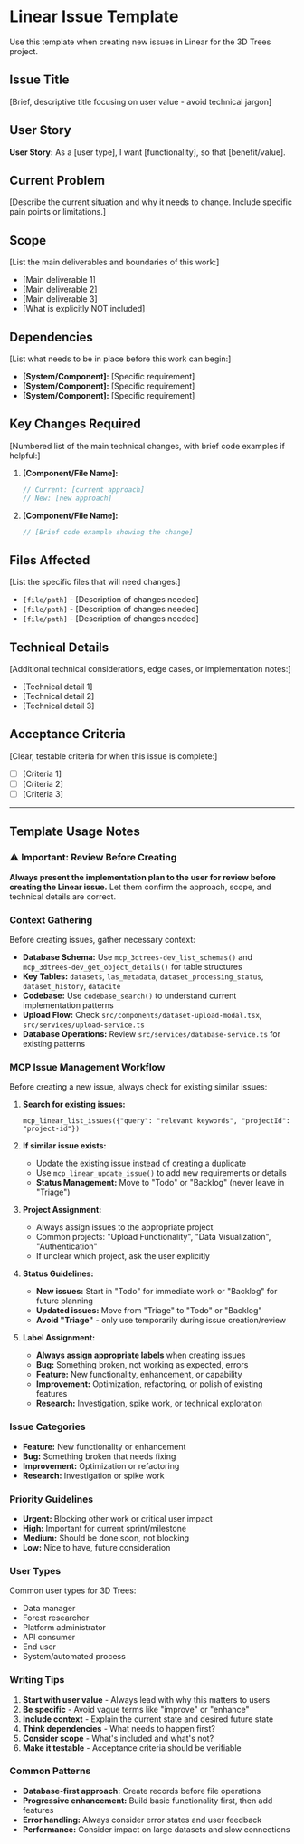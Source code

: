 # Linear Issue Template

Use this template when creating new issues in Linear for the 3D Trees project.

## Issue Title

[Brief, descriptive title focusing on user value - avoid technical jargon]

## User Story

**User Story:** As a [user type], I want [functionality], so that [benefit/value].

## Current Problem

[Describe the current situation and why it needs to change. Include specific pain points or limitations.]

## Scope

[List the main deliverables and boundaries of this work:]

- [Main deliverable 1]
- [Main deliverable 2]
- [Main deliverable 3]
- [What is explicitly NOT included]

## Dependencies

[List what needs to be in place before this work can begin:]

- **[System/Component]:** [Specific requirement]
- **[System/Component]:** [Specific requirement]
- **[System/Component]:** [Specific requirement]

## Key Changes Required

[Numbered list of the main technical changes, with brief code examples if helpful:]

1. **[Component/File Name]:**

   ```typescript
   // Current: [current approach]
   // New: [new approach]
   ```

2. **[Component/File Name]:**
   ```typescript
   // [Brief code example showing the change]
   ```

## Files Affected

[List the specific files that will need changes:]

- `[file/path]` - [Description of changes needed]
- `[file/path]` - [Description of changes needed]
- `[file/path]` - [Description of changes needed]

## Technical Details

[Additional technical considerations, edge cases, or implementation notes:]

- [Technical detail 1]
- [Technical detail 2]
- [Technical detail 3]

## Acceptance Criteria

[Clear, testable criteria for when this issue is complete:]

- [ ] [Criteria 1]
- [ ] [Criteria 2]
- [ ] [Criteria 3]

---

## Template Usage Notes

### ⚠️ Important: Review Before Creating

**Always present the implementation plan to the user for review before creating the Linear issue.** Let them confirm the approach, scope, and technical details are correct.

### Context Gathering

Before creating issues, gather necessary context:

- **Database Schema:** Use `mcp_3dtrees-dev_list_schemas()` and `mcp_3dtrees-dev_get_object_details()` for table structures
- **Key Tables:** `datasets`, `las_metadata`, `dataset_processing_status`, `dataset_history`, `datacite`
- **Codebase:** Use `codebase_search()` to understand current implementation patterns
- **Upload Flow:** Check `src/components/dataset-upload-modal.tsx`, `src/services/upload-service.ts`
- **Database Operations:** Review `src/services/database-service.ts` for existing patterns

### MCP Issue Management Workflow

Before creating a new issue, always check for existing similar issues:

1. **Search for existing issues:**

   ```
   mcp_linear_list_issues({"query": "relevant keywords", "projectId": "project-id"})
   ```

2. **If similar issue exists:**
   - Update the existing issue instead of creating a duplicate
   - Use `mcp_linear_update_issue()` to add new requirements or details
   - **Status Management:** Move to "Todo" or "Backlog" (never leave in "Triage")

3. **Project Assignment:**
   - Always assign issues to the appropriate project
   - Common projects: "Upload Functionality", "Data Visualization", "Authentication"
   - If unclear which project, ask the user explicitly

4. **Status Guidelines:**
   - **New issues:** Start in "Todo" for immediate work or "Backlog" for future planning
   - **Updated issues:** Move from "Triage" to "Todo" or "Backlog"
   - **Avoid "Triage"** - only use temporarily during issue creation/review

5. **Label Assignment:**
   - **Always assign appropriate labels** when creating issues
   - **Bug:** Something broken, not working as expected, errors
   - **Feature:** New functionality, enhancement, or capability
   - **Improvement:** Optimization, refactoring, or polish of existing features
   - **Research:** Investigation, spike work, or technical exploration

### Issue Categories

- **Feature:** New functionality or enhancement
- **Bug:** Something broken that needs fixing
- **Improvement:** Optimization or refactoring
- **Research:** Investigation or spike work

### Priority Guidelines

- **Urgent:** Blocking other work or critical user impact
- **High:** Important for current sprint/milestone
- **Medium:** Should be done soon, not blocking
- **Low:** Nice to have, future consideration

### User Types

Common user types for 3D Trees:

- Data manager
- Forest researcher
- Platform administrator
- API consumer
- End user
- System/automated process

### Writing Tips

1. **Start with user value** - Always lead with why this matters to users
2. **Be specific** - Avoid vague terms like "improve" or "enhance"
3. **Include context** - Explain the current state and desired future state
4. **Think dependencies** - What needs to happen first?
5. **Consider scope** - What's included and what's not?
6. **Make it testable** - Acceptance criteria should be verifiable

### Common Patterns

- **Database-first approach:** Create records before file operations
- **Progressive enhancement:** Build basic functionality first, then add features
- **Error handling:** Always consider error states and user feedback
- **Performance:** Consider impact on large datasets and slow connections
